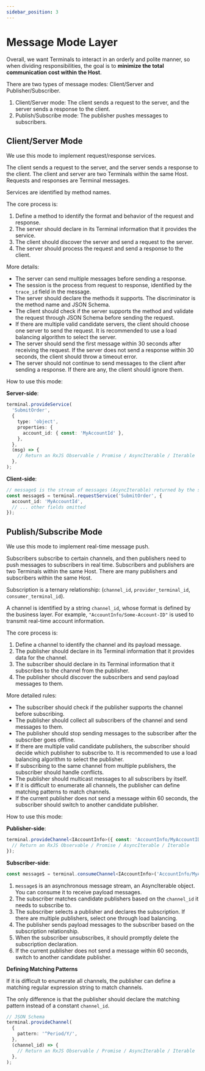 ```yaml
---
sidebar_position: 3
---
```


# Message Mode Layer

Overall, we want Terminals to interact in an orderly and polite manner, so when dividing responsibilities, the goal is to **minimize the total communication cost within the Host**.

There are two types of message modes: Client/Server and Publisher/Subscriber.

1. Client/Server mode: The client sends a request to the server, and the server sends a response to the client.
2. Publish/Subscribe mode: The publisher pushes messages to subscribers.

## Client/Server Mode

We use this mode to implement request/response services.

The client sends a request to the server, and the server sends a response to the client.
The client and server are two Terminals within the same Host.
Requests and responses are Terminal messages.

Services are identified by method names.

The core process is:

1. Define a method to identify the format and behavior of the request and response.
1. The server should declare in its Terminal information that it provides the service.
1. The client should discover the server and send a request to the server.
1. The server should process the request and send a response to the client.

More details:

- The server can send multiple messages before sending a response.
- The session is the process from request to response, identified by the `trace_id` field in the message.
- The server should declare the methods it supports. The discriminator is the method name and JSON Schema.
- The client should check if the server supports the method and validate the request through JSON Schema before sending the request.
- If there are multiple valid candidate servers, the client should choose one server to send the request. It is recommended to use a load balancing algorithm to select the server.
- The server should send the first message within 30 seconds after receiving the request. If the server does not send a response within 30 seconds, the client should throw a timeout error.
- The server should not continue to send messages to the client after sending a response. If there are any, the client should ignore them.

How to use this mode:

**Server-side**:

```ts
terminal.provideService(
  'SubmitOrder',
  {
    type: 'object',
    properties: {
      account_id: { const: 'MyAccountId' },
    },
  },
  (msg) => {
    // Return an RxJS Observable / Promise / AsyncIterable / Iterable
  },
);
```

**Client-side**:

```ts
// message$ is the stream of messages (AsyncIterable) returned by the server
const message$ = terminal.requestService('SubmitOrder', {
  account_id: 'MyAccountId',
  // ... other fields omitted
});
```

## Publish/Subscribe Mode

We use this mode to implement real-time message push.

Subscribers subscribe to certain channels, and then publishers need to push messages to subscribers in real time.
Subscribers and publishers are two Terminals within the same Host.
There are many publishers and subscribers within the same Host.

Subscription is a ternary relationship: (`channel_id`, `provider_terminal_id`, `consumer_terminal_id`).

A channel is identified by a string `channel_id`, whose format is defined by the business layer.
For example, `"AccountInfo/Some-Account-ID"` is used to transmit real-time account information.

The core process is:

1. Define a channel to identify the channel and its payload message.
1. The publisher should declare in its Terminal information that it provides data for the channel.
1. The subscriber should declare in its Terminal information that it subscribes to the channel from the publisher.
1. The publisher should discover the subscribers and send payload messages to them.

More detailed rules:

- The subscriber should check if the publisher supports the channel before subscribing.
- The publisher should collect all subscribers of the channel and send messages to them.
- The publisher should stop sending messages to the subscriber after the subscriber goes offline.
- If there are multiple valid candidate publishers, the subscriber should decide which publisher to subscribe to. It is recommended to use a load balancing algorithm to select the publisher.
- If subscribing to the same channel from multiple publishers, the subscriber should handle conflicts.
- The publisher should multicast messages to all subscribers by itself.
- If it is difficult to enumerate all channels, the publisher can define matching patterns to match channels.
- If the current publisher does not send a message within 60 seconds, the subscriber should switch to another candidate publisher.

How to use this mode:

**Publisher-side**:

```ts
terminal.provideChannel<IAccountInfo>({ const: 'AccountInfo/MyAccountID' }, () => {
  // Return an RxJS Observable / Promise / AsyncIterable / Iterable
});
```

**Subscriber-side**:

```ts
const message$ = terminal.consumeChannel<IAccountInfo>('AccountInfo/MyAccountID');
```

1. `message$` is an asynchronous message stream, an AsyncIterable object. You can consume it to receive payload messages.
2. The subscriber matches candidate publishers based on the `channel_id` it needs to subscribe to.
3. The subscriber selects a publisher and declares the subscription. If there are multiple publishers, select one through load balancing.
4. The publisher sends payload messages to the subscriber based on the subscription relationship.
5. When the subscriber unsubscribes, it should promptly delete the subscription declaration.
6. If the current publisher does not send a message within 60 seconds, switch to another candidate publisher.

**Defining Matching Patterns**

If it is difficult to enumerate all channels, the publisher can define a matching regular expression string to match channels.

The only difference is that the publisher should declare the matching pattern instead of a constant `channel_id`.

```ts
// JSON Schema
terminal.provideChannel(
  {
    pattern: '^Period/Y/',
  },
  (channel_id) => {
    // Return an RxJS Observable / Promise / AsyncIterable / Iterable
  },
);
```
